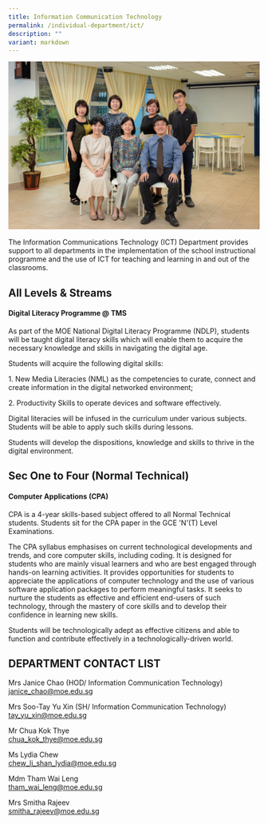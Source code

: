 ```yaml
---
title: Information Communication Technology
permalink: /individual-department/ict/
description: ""
variant: markdown
---
```

![2022.03.23 Temasek Sec Department Photographs 8734.jpg](/images/20220323%20Temasek%20Sec%20Department%20Photographs%208734.jpg)  

The Information Communications Technology (ICT) Department provides support to all departments in the implementation of the school instructional programme and the use of ICT for teaching and learning in and out of the classrooms.  

## All Levels & Streams

#### Digital Literacy Programme @ TMS

As part of the MOE National Digital Literacy Programme (NDLP), students will be taught digital literacy skills which will enable them to acquire the necessary knowledge and skills in navigating the digital age.

Students will acquire the following digital skills:

1\. New Media Literacies (NML) as the competencies to curate, connect and create information in the digital networked environment;

2\. Productivity Skills to operate devices and software effectively.

Digital literacies will be infused in the curriculum under various subjects. Students will be able to apply such skills during lessons.  

Students will develop the dispositions, knowledge and skills to thrive in the digital environment.

  

## Sec One to Four (Normal Technical)

#### Computer Applications (CPA)

CPA is a 4-year skills-based subject offered to all Normal Technical students. Students sit for the CPA paper in the GCE 'N'(T) Level Examinations.

The CPA syllabus emphasises on current technological developments and trends, and core computer skills, including coding. It is designed for students who are mainly visual learners and who are best engaged through hands-on learning activities. It provides opportunities for students to appreciate the applications of computer technology and the use of various software application packages to perform meaningful tasks. It seeks to nurture the students as effective and efficient end-users of such technology, through the mastery of core skills and to develop their confidence in learning new skills.

Students will be technologically adept as effective citizens and able to function and contribute effectively in a technologically-driven world.

  

## DEPARTMENT CONTACT LIST


Mrs Janice Chao (HOD/ Information Communication Technology)  
janice_chao@moe.edu.sg  

  
Mrs Soo-Tay Yu Xin (SH/ Information Communication Technology)  
tay_yu_xin@moe.edu.sg  

  
Mr Chua Kok Thye  
chua_kok_thye@moe.edu.sg


Ms Lydia Chew  
chew_li_shan_lydia@moe.edu.sg

  
Mdm Tham Wai Leng  
tham_wai_leng@moe.edu.sg

  
Mrs Smitha Rajeev  
smitha_rajeev@moe.edu.sg